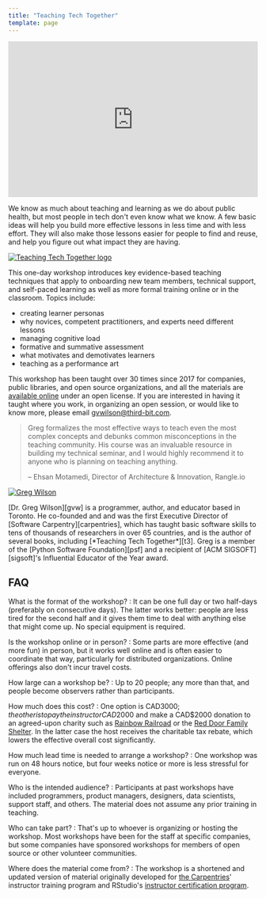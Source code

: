 ```yaml
---
title: "Teaching Tech Together"
template: page
---
```


<div class="center">
  <div style="padding:62.5% 0 0 0;position:relative;"><iframe src="https://player.vimeo.com/video/885652506?badge=0&amp;autopause=0&amp;quality_selector=1&amp;player_id=0&amp;app_id=58479" frameborder="0" allow="autoplay; fullscreen; picture-in-picture" style="position:absolute;top:0;left:0;width:100%;height:100%;" title="trimmed-small"></iframe></div><script src="https://player.vimeo.com/api/player.js"></script>
</div>

We know as much about teaching and learning as we do about public health,
but most people in tech don't even know what we know.
A few basic ideas will help you build more effective lessons in less time and with less effort.
They will also make those lessons easier for people to find and reuse,
and help you figure out what impact they are having.

<div class="row" markdown="1">
<div class="col-2" markdown="1">
<p>
<a href="https://teachtogether.tech/">
<img src="@root/files/bib/t3.jpg" alt="Teaching Tech Together logo" class="image centered" >
</a>
</p>
</div>
<div class="col-10" markdown="1">

This one-day workshop introduces key evidence-based teaching techniques
that apply to onboarding new team members, technical support, and self-paced learning
as well as more formal training online or in the classroom.
Topics include:

-   creating learner personas
-   why novices, competent practitioners, and experts need different lessons
-   managing cognitive load
-   formative and summative assessment
-   what motivates and demotivates learners
-   teaching as a performance art

</div>
</div>

This workshop has been taught over 30 times since 2017
for companies, public libraries, and open source organizations,
and all the materials are [available online][slides] under an open license.
If you are interested in having it taught where you work,
in organizing an open session,
or would like to know more,
please email [gvwilson@third-bit.com][email].

> Greg formalizes the most effective ways to teach even the most complex concepts
> and debunks common misconceptions in the teaching community.
> His course was an invaluable resource in building my technical seminar,
> and I would highly recommend it to anyone who is planning on teaching anything.
>
> – Ehsan Motamedi, Director of Architecture & Innovation, Rangle.io

<div class="row" markdown="1">
<div class="col-2" markdown="1">
<p>
<a href="https://third-bit.com/">
<img src="@root/files/cv/gvwilson-gage-2019.png" alt="Greg Wilson" class="image centered" >
</a>
</p>
</div>
<div class="col-10" markdown="1">
<p markdown="1">
[Dr. Greg Wilson][gvw] is a programmer, author, and educator based in Toronto.
He co-founded and and was the first Executive Director of [Software Carpentry][carpentries],
which has taught basic software skills to tens of thousands of researchers in over 65 countries,
and is the author of several books,
including [*Teaching Tech Together*][t3].
Greg is a member of the [Python Software Foundation][psf]
and a recipient of [ACM SIGSOFT][sigsoft]'s Influential Educator of the Year award.
</p>
</div>
</div>

## FAQ

What is the format of the workshop?
:   It can be one full day or two half-days (preferably on consecutive days).
    The latter works better:
    people are less tired for the second half
    and it gives them time to deal with anything else that might come up.
    No special equipment is required.

Is the workshop online or in person?
:   Some parts are more effective (and more fun) in person,
    but it works well online and is often easier to coordinate that way,
    particularly for distributed organizations.
    Online offerings also don't incur travel costs.

How large can a workshop be?
:   Up to 20 people;
    any more than that,
    and people become observers rather than participants.

How much does this cost?
:   One option is CAD$3000;
    the other is to pay the instructor CAD$2000
    and make a CAD$2000 donation to an agreed-upon charity
    such as [Rainbow Railroad][rainbow]
    or the [Red Door Family Shelter][red-door].
    In the latter case the host receives the charitable tax rebate,
    which lowers the effective overall cost significantly.

How much lead time is needed to arrange a workshop?
:   One workshop was run on 48 hours notice,
    but four weeks notice or more is less stressful for everyone.

Who is the intended audience?
:   Participants at past workshops have included programmers,
    product managers,
    designers,
    data scientists,
    support staff,
    and others.
    The material does not assume any prior training in teaching.

Who can take part?
:   That's up to whoever is organizing or hosting the workshop.
    Most workshops have been for the staff at specific companies,
    but some companies have sponsored workshops
    for members of open source or other volunteer communities.

Where does the material come from?
:   The workshop is a shortened and updated version of
    material originally developed for
    [the Carpentries][carpentries]' instructor training program
    and RStudio's [instructor certification program][rstudio-ed].

[carpentries]: https://carpentries.org/
[email]: mailto:gvwilson@third-bit.com
[gvw]: https://third-bit.com/about/
[psf]: https://www.python.org/psf-landing/
[rainbow]: https://rainbowrailroad.org/
[red-door]: https://www.reddoorshelter.ca/
[rstudio-ed]: https://education.rstudio.com/trainers
[sigsoft]: https://www.sigsoft.org/
[slides]:  https://drive.google.com/drive/folders/1LVcmp48Ym0c6pA9GOT6TrCa47RU1ugaV
[t3]: http://teachtogether.tech
